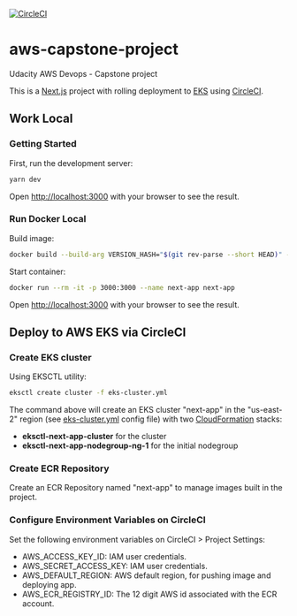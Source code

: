 [![CircleCI](https://dl.circleci.com/status-badge/img/gh/annt1290/aws-capstone-project/tree/main.svg?style=svg)](https://dl.circleci.com/status-badge/redirect/gh/annt1290/aws-capstone-project/tree/main)

# aws-capstone-project

Udacity AWS Devops - Capstone project

This is a [Next.js](https://nextjs.org/) project with rolling deployment to [EKS](https://aws.amazon.com/eks/) using [CircleCI](https://circleci.com/).

## Work Local

### Getting Started

First, run the development server:

```bash
yarn dev
```

Open [http://localhost:3000](http://localhost:3000) with your browser to see the result.

### Run Docker Local

Build image:

```bash
docker build --build-arg VERSION_HASH="$(git rev-parse --short HEAD)" -t next-app .
```

Start container:

```bash
docker run --rm -it -p 3000:3000 --name next-app next-app
```

Open [http://localhost:3000](http://localhost:3000) with your browser to see the result.

## Deploy to AWS EKS via CircleCI

### Create EKS cluster

Using EKSCTL utility:

```bash
eksctl create cluster -f eks-cluster.yml
```

The command above will create an EKS cluster "next-app" in the "us-east-2" region (see [eks-cluster.yml](eks-cluster.yml) config file) with two [CloudFormation](https://aws.amazon.com/cloudformation/) stacks:

- **eksctl-next-app-cluster** for the cluster
- **eksctl-next-app-nodegroup-ng-1** for the initial nodegroup

### Create ECR Repository

Create an ECR Repository named "next-app" to manage images built in the project.

### Configure Environment Variables on CircleCI

Set the following environment variables on CircleCI > Project Settings:

- AWS_ACCESS_KEY_ID: IAM user credentials.
- AWS_SECRET_ACCESS_KEY: IAM user credentials.
- AWS_DEFAULT_REGION: AWS default region, for pushing image and deploying app.
- AWS_ECR_REGISTRY_ID: The 12 digit AWS id associated with the ECR account.
